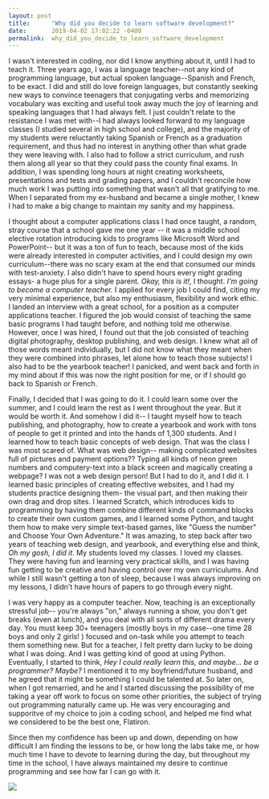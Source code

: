 ```yaml
---
layout: post
title:      "Why did you decide to learn software development?"
date:       2019-04-02 17:02:22 -0400
permalink:  why_did_you_decide_to_learn_software_development
---
```



I wasn't interested in coding, nor did I know anything about it, until I had to teach it.  Three years ago, I was a language teacher--not any kind of programming language, but actual spoken language--Spanish and French, to be exact.  I did and still do love foreign languages, but constantly seeking new ways to convince teenagers that conjugating verbs and memorizing vocabulary was exciting and useful took away much the joy of learning and speaking languages that I had always felt.  I just couldn't relate to the resistance I was met with--I had always looked forward to my language classes (I studied several in high school and college), and the majority of my students were reluctantly taking Spanish or French as a graduation requirement, and thus had no interest in anything other than what grade they were leaving with.  I also had to follow a strict curriculum, and rush them along all year so that they could pass the county final exams.  In addition, I was spending long hours at night creating worksheets, presentations and tests and grading papers, and I couldn't reconcile how much work I was putting into something that wasn't all that gratifying to me.  When I separated from my ex-husband and became a single mother, I knew I had to make a big change to maintain my sanity and my happiness.  

I thought about a computer applications class I had once taught, a random, stray course that a school gave me one year -- it was a middle school elective rotation introducing kids to programs like Microsoft Word and PowerPoint-- but it was a ton of fun to teach, because most of the kids were already interested in computer activities, and I could design my own curriculum--there was no scary exam at the end that consumed our minds with test-anxiety.  I also didn't have to spend hours every night grading essays- a huge plus for a single parent.  *Okay, this is it!*, I thought.  *I'm going to become a computer teacher.*  I applied for every job I could find, citing my very minimal experience, but also my enthusiasm, flexibility and work ethic.  I landed an interview with a great school, for a position as a computer applications teacher.  I figured the job would consist of teaching the same basic programs I had taught before, and nothing told me otherwise.  However, once I was hired, I found out that the job consisted of teaching digital photography, desktop publishing, and web design.  I knew what all of those words meant individually, but I did not know what they meant when they were combined into phrases, let alone how to teach those subjects!  I also had to be the yearbook teacher!  I panicked, and went back and forth in my mind about if this was now the right position for me, or if I should go back to Spanish or French.  

Finally, I decided that I was going to do it.  I could learn some over the summer, and I could learn the rest as I went throughout the year.  But it would be worth it.  And somehow I did it-- I taught myself how to teach publishing, and photography, how to create a yearbook and work with tons of people to get it printed and into the hands of 1,300 students.  And I learned how to teach basic concepts of web design.  That was the class I was most scared of.  What was web design-- making complicated websites full of pictures and payment options??  Typing all kinds of neon green numbers and computery-text into a black screen and magically creating a webpage?  I was not a web design person!  But I had to do it, and I did it.  I learned basic principles of creating effective websites, and I had my students practice designing them- the visual part, and then making their own drag and drop sites.  I learned Scratch, which introduces kids to programming by having them combine different kinds of command blocks to create their own custom games, and I learned some Python, and taught them how to make very simple text-based games, like "Guess the number" and Choose Your Own Adventure."  It was amazing, to step back after two years of teaching web design, and yearbook, and everything else and think, *Oh my gosh, I did it*.  My students loved my classes.  I loved my classes.  They were having fun and learning very practical skills, and I was having fun getting to be creative and having control over my own curriculums.  And while I still wasn't getting a ton of sleep, because I was always improving on my lessons, I didn't have hours of papers to go through every night.   

I was very happy as a computer teacher.  Now, teaching is an exceptionally stressful job-- you're always "on," always running a show, you don't get breaks (even at lunch), and you deal with all sorts of different drama every day.  You must keep 30+ teenagers (mostly boys in my case--one time 28 boys and only 2 girls! ) focused and on-task while you attempt to teach them something new.  But for a teacher, I felt pretty darn lucky to be doing what I was doing.  And I was getting kind of good at using Python.  Eventually, I started to think, *Hey I could really learn this, and maybe... be a programmer?  Maybe?*  I mentioned it to my boyfriend/future husband, and he agreed that it might be something I could be talented at.  So later on, when I got remarried, and he and I started discussing the possibility of me taking a year off work to focus on some other priorities, the subject of trying out programming naturally came up.  He was very encouraging and supporitve of my choice to join a coding school, and helped me find what we considered to be the best one, Flatiron.  

Since then my confidence has been up and down, depending on how difficult I am finding the lessons to be, or how long the labs take me, or how much time I have to devote to learning during the day, but throughout my time in the school, I have always maintained my desire to continue programming and see how far I can go with it.

![](https://i.imgur.com/EbqnmmR.jpg)

